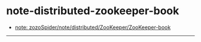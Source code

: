# note-distributed-zookeeper-book

- [note: zozoSpider/note/distributed/ZooKeeper/ZooKeeper-book](https://github.com/zozospider/note/blob/master/distributed/ZooKeeper/ZooKeeper-book.md)

---

